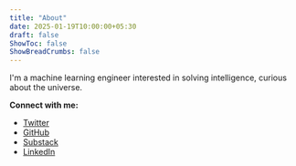 ```yaml
---
title: "About"
date: 2025-01-19T10:00:00+05:30
draft: false
ShowToc: false
ShowBreadCrumbs: false
---
```


I'm a machine learning engineer interested in solving intelligence, curious about the universe.

**Connect with me:**

- [Twitter](https://x.com/msg4naresh)
- [GitHub](https://github.com/msg4naresh)
- [Substack](https://substack.com/@msg4naresh)
- [LinkedIn](https://www.linkedin.com/in/marrinaresh/)
